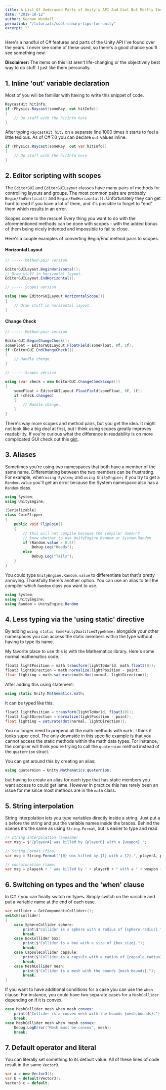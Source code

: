 ```yaml
---
title: A List Of Underused Parts of Unity's API And Cool But Mostly Inconsequential C# Features
date: "2019-10-12"
author: Keenan Woodall
permalink: "/tutorials/cool-csharp-tips-for-unity"
excerpt: ""
---
```


Here's a handful of C# features and parts of the Unity API I've found over the years. I never see some of these used, so there's a good chance you'll see something new. 

**Disclaimer:** The items on this list aren't life-changing or the objectively best way to do stuff. I just like them personally.

## 1. Inline 'out' variable declaration
Most of you will be familiar with having to write this snippet of code.
```cs
RaycastHit hitInfo;
if (Physics.Raycast(someRay, out hitInfo))
{ 
    // Do stuff with the hitInfo here
}
```
After typing `RaycastHit hit;` on a separate line 1000 times it starts to feel a little tedious. As of C# 7.0 you can declare `out` values inline.
```cs
if (Physics.Raycast(someRay, out var hitInfo))
{
    // Do stuff with the hitInfo here
}
```

## 2. Editor scripting with scopes
The `EditorGUI` and `EditorGUILayout` classes have many pairs of methods for controlling layouts and groups. The most common pairs are probably `Begin/EndVertical()` and `Begin/EndHorizontal()`. Unfortunately they can get hard to read if you have a lot of them, and it's possible to forget to "end" them which results in an error.

Scopes come to the rescue! Every thing you want to do with the aforementioned methods can be done with scopes - with the added bonus of them being nicely indented and impossible to fail to close.

Here's a couple examples of converting Begin/End method pairs to scopes.

#### Horizontal Layout
```cs
// ----- Method-pair version

EditorGUILayout.BeginHorizontal();
// Draw stuff in horizontal layout.
EditorGUILayout.EndHorizontal();

// ----- Scopes version

using (new EditorGUILayout.HorizontalScope())
{
	// Draw stuff in horizontal layout.
}
```
#### Change Check
```cs
// ----- Method-pair version

EditorGUI.BeginChangeCheck();
someFloat = EditorGUILayout.FloatField(someFloat, 0f, 1f);
if (EditorGUI.EndChangeCheck())
{
	// Handle change.
}

// ----- Scopes version

using (var check = new EditorGUI.ChangeCheckScope())
{
	someFloat = EditorGUILayout.FloatField(someFloat, 0f, 1f);
	if (check.changed)
	{
		// Handle change.
	}
}
```

There's way more scopes and method pairs, but you get the idea. It might not look like a big deal at first, but I think using scopes greatly improves readability. If you're curious what the difference in readability is on more complicated GUI check out this [gist](https://gist.github.com/keenanwoodall/a94fb298f7ccfa7e8c73eb9e6691e57b).

## 3. Aliases
Sometimes you're using two namespaces that both have a member of the same name. Differentiating between the two members can be frustrating. For example, when `using System;` and `using UnityEngine;` if you try to get a `Random.value` you'll get an error because the System namespace also has a `Random` class. 
```cs
using System;
using UnityEngine;

[Serializable]
class CoinFlipper
{
	public void FlipCoin()
	{
		// This will not compile because the compiler doesn't
		// know whether to use UnityEngine.Random or System.Random
		if (Random.value > 0.5f)
			Debug.Log("Heads");
		else
			Debug.Log("Tails");
	}
}
```

You could type `UnityEngine.Random.value` to differentiate but that's pretty annoying. Thankfully there's another option. You can use an alias to tell the compiler which `Random` class you want to use.
```cs
using System;
using UnityEngine;
using Random = UnityEngine.Random
```

## 4. Less typing via the 'using static' directive
By adding `using static SomeFullyQualifiedTypeName;` alongside your other namespaces you can access the static members within the type without having to type its name.

My favorite place to use this is with the Mathematics library. Here's some normal mathematics code.
```cs
float3 lightPosition = math.transform(lightToWorld, math.float3(0));
float3 lightDirection = math.normalize(lightPosition - point);
float lighting = math.saturate(math.dot(normal, lightDirection));
```
After adding this using statement:
```cs
using static Unity.Mathematics.math;
```
It can be typed like this:
```cs
float3 lightPosition = transform(lightToWorld, float3(0));
float3 lightDirection = normalize(lightPosition - point);
float lighting = saturate(dot(normal, lightDirection));
```
You no longer need to prepend all the math methods with `math.` I think it looks super cool. The only downside in this specific example is that you cannot access the static methods within the math data types. For instance, the compiler will think you're trying to call the `quaternion` method instead of the `quaternion` struct.

You can get around this by creating an alias: 
```cs
using quaternion = Unity.Mathematics.quaternion;
``` 
but having to create an alias for each type that has static members you want access to could get lame. However in practice this has rarely been an issue for me since most methods are in the `math` class.

## 5. String interpolation
String interpolation lets you type variables directly inside a string. Just put a `$` before the string and put the variable names inside the braces. Behind the scenes it's the same as using `String.Format`, but is easier to type and read.
```cs
// string interpolation (awesome)
var msg = $"{playerA} was killed by {playerB} with a {weapon}.";

// String.Format (fine)
var msg = String.Format("{0} was killed by {1} with a {2}.", playerA, playerB, weapon);

// concatenation (lame)
var msg = playerA + " was killed by " + playerB + " with a " + weapon + ".";
```

## 6. Switching on types and the 'when' clause
In C# 7 you can finally switch on types. Simply switch on the variable and put a variable name at the end of each case.
```cs
var collider = GetComponent<Collider>();
switch(collider)
{
	case SphereCollider sphere:
		print($"Collider is a sphere with a radius of {sphere.radius}.");
		break;
	case BoxCollider box:
		print($"Collider is a box with a size of {box.size}.");
		break;
	case CapsuleCollider capsule:
		print($"Collider is a capsule with a radius of {capsule.radius} and height of {capsule.height}.");
		break;
	case MeshCollider mesh:
		print($"Collider is a mesh with the bounds {mesh.bounds}.");
		break;
}
```

If you want to have additional conditions for a case you can use the `when` clause. For instance, you could have two separate cases for a `MeshCollider` depending on if it is convex.
```cs
case MeshCollider mesh when mesh.convex:
	print($"Collider is a convex mesh with the bounds {mesh.bounds}.");
	break;
case MeshCollider mesh when !mesh.convex:
	Debug.LogError("Mesh must be convex", mesh);
	break;
```

## 7. Default operator and literal
You can literally set something to its default value. All of these lines of code result in the same `Vector3`.
```cs
var a = new Vector3();
var b = default(Vector3);
Vector3 c = default;
```